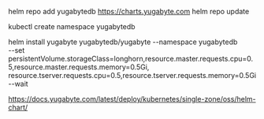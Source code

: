  helm repo add yugabytedb https://charts.yugabyte.com
 helm repo update
 
kubectl create namespace yugabytedb

helm install yugabyte yugabytedb/yugabyte --namespace yugabytedb \
--set persistentVolume.storageClass=longhorn,resource.master.requests.cpu=0.5,resource.master.requests.memory=0.5Gi,\
resource.tserver.requests.cpu=0.5,resource.tserver.requests.memory=0.5Gi --wait

https://docs.yugabyte.com/latest/deploy/kubernetes/single-zone/oss/helm-chart/
